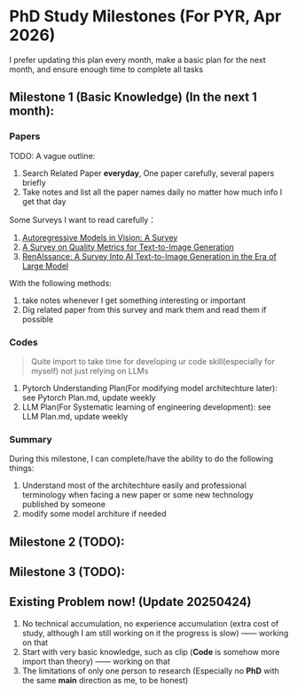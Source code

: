 # PhD Study Milestones (For PYR, Apr 2026)

I prefer updating this plan every month, make a basic plan for the next month, and ensure enough time to complete all tasks


## Milestone 1 (Basic Knowledge) (In the next 1 month):


### Papers

TODO: A vague outline:

1. Search Related Paper **everyday**, One paper carefully, several papers briefly
2. Take notes and list all the paper names daily no matter how much info I get that day


Some Surveys I want to read carefully：
1. [Autoregressive Models in Vision: A Survey](https://arxiv.org/abs/2411.05902)
2. [A Survey on Quality Metrics for Text-to-Image Generation](https://arxiv.org/abs/2403.11821)
3. [RenAIssance: A Survey Into AI Text-to-Image Generation in the Era of Large Model](https://ieeexplore.ieee.org/abstract/document/10817489)

With the following methods:
1. take notes whenever I get something interesting or important
2. Dig related paper from this survey and mark them and read them if possible


### Codes

> Quite import to take time for developing ur code skill(especially for myself) not just relying on LLMs 

1. Pytorch Understanding Plan(For modifying model architechture later): see Pytorch Plan.md, update weekly
2. LLM Plan(For Systematic learning of engineering development): see LLM Plan.md, update weekly


### Summary

During this milestone, I can complete/have the ability to do the following things:

1. Understand most of the architechture easily and professional terminology when facing a new paper or some new technology published by someone
2. modify some model architure if needed

## Milestone 2 (TODO):



## Milestone 3 (TODO):



## Existing Problem now! (Update 20250424)

1. No technical accumulation, no experience accumulation (extra cost of study, although I am still working on it the progress is slow) —— working on that
2. Start with very basic knowledge, such as clip (**Code** is somehow more import than theory) —— working on that
3. The limitations of only one person to research (Especially no **PhD** with the same **main** direction as me, to be honest)